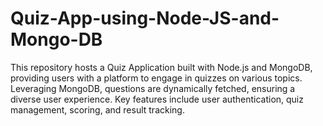 # Quiz-App-using-Node-JS-and-Mongo-DB
This repository hosts a Quiz Application built with Node.js and MongoDB, providing users with a platform to engage in quizzes on various topics. Leveraging MongoDB, questions are dynamically fetched, ensuring a diverse user experience. Key features include user authentication, quiz management, scoring, and result tracking.
